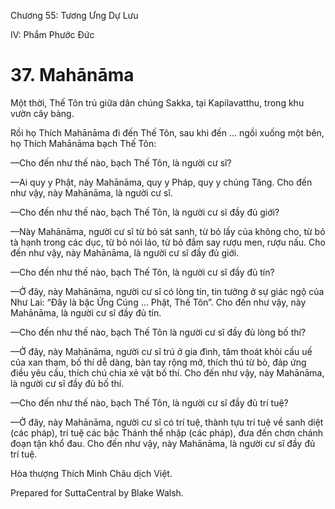  

Chương 55: Tương Ưng Dự Lưu

IV: Phẩm Phước Ðức

# 37\. Mahānāma

Một thời, Thế Tôn trú giữa dân chúng Sakka, tại Kapilavatthu, trong khu vườn cây bàng.

Rồi họ Thích Mahānāma đi đến Thế Tôn, sau khi đến … ngồi xuống một bên, họ Thích Mahānāma bạch Thế Tôn:

—Cho đến như thế nào, bạch Thế Tôn, là người cư sĩ?

—Ai quy y Phật, này Mahānāma, quy y Pháp, quy y chúng Tăng. Cho đến như vậy, này Mahānāma, là người cư sĩ.

—Cho đến như thế nào, bạch Thế Tôn, là người cư sĩ đầy đủ giới?

—Này Mahānāma, người cư sĩ từ bỏ sát sanh, từ bỏ lấy của không cho, từ bỏ tà hạnh trong các dục, từ bỏ nói láo, từ bỏ đắm say rượu men, rượu nấu. Cho đến như vậy, này Mahānāma, là người cư sĩ đầy đủ giới.

—Cho đến như thế nào, bạch Thế Tôn, là người cư sĩ đầy đủ tín?

—Ở đây, này Mahānāma, người cư sĩ có lòng tin, tin tưởng ở sự giác ngộ của Như Lai: “Ðây là bậc Ứng Cúng … Phật, Thế Tôn”. Cho đến như vậy, này Mahānāma, là người cư sĩ đầy đủ tín.

—Cho đến như thế nào, bạch Thế Tôn là người cư sĩ đầy đủ lòng bố thí?

—Ở đây, này Mahānāma, người cư sĩ trú ở gia đình, tâm thoát khỏi cấu uế của xan tham, bố thí dễ dàng, bàn tay rộng mở, thích thú từ bỏ, đáp ứng điều yêu cầu, thích chú chia xẻ vật bố thí. Cho đến như vậy, này Mahānāma, là người cư sĩ đầy đủ bố thí.

—Cho đến như thế nào, bạch Thế Tôn, là người cư sĩ đầy đủ trí tuệ?

—Ở đây, này Mahānāma, người cư sĩ có trí tuệ, thành tựu trí tuệ về sanh diệt (các pháp), trí tuệ các bậc Thánh thể nhập (các pháp), đưa đến chơn chánh đoạn tận khổ đau. Cho đến như vậy, này Mahānāma, là người cư sĩ đầy đủ trí tuệ.

Hòa thượng Thích Minh Châu dịch Việt.

Prepared for SuttaCentral by Blake Walsh.